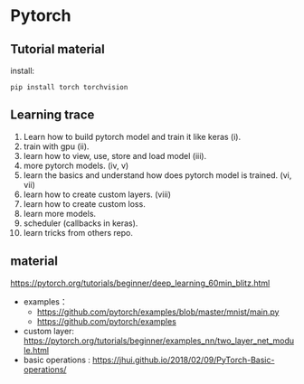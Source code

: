 # Pytorch

## Tutorial material
install: 
    
    pip install torch torchvision

## Learning trace

1. Learn how to build pytorch model and train it like keras (i). 
2. train with gpu (ii).
3. learn how to view, use, store and load model (iii).
4. more pytorch models. (iv, v)
5. learn the basics and understand how does pytorch model is trained. (vi, vii)
6. learn how to create custom layers. (viii)
7. learn how to create custom loss.
8. learn more models.
9. scheduler (callbacks in keras).
10. learn tricks from others repo.

## material
https://pytorch.org/tutorials/beginner/deep_learning_60min_blitz.html

- examples： 
  - https://github.com/pytorch/examples/blob/master/mnist/main.py
  - https://github.com/pytorch/examples
- custom layer: https://pytorch.org/tutorials/beginner/examples_nn/two_layer_net_module.html
- basic operations : https://jhui.github.io/2018/02/09/PyTorch-Basic-operations/